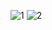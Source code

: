 ![1](https://user-images.githubusercontent.com/49552078/191177391-5c44999b-7ef1-45c8-b575-afbcc8d5fc4a.png)
![2](https://user-images.githubusercontent.com/49552078/191177411-d1260844-74e7-4c32-8528-46059e7e81e7.png)
